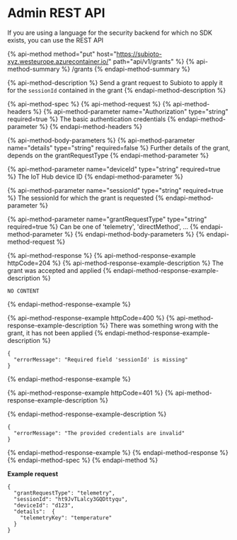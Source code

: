 # Admin REST API

If you are using a language for the security backend for which no SDK exists, you can use the REST API

{% api-method method="put" host="https://subioto-xyz.westeurope.azurecontainer.io/" path="api/v1/grants" %}
{% api-method-summary %}
/grants
{% endapi-method-summary %}

{% api-method-description %}
Send a grant request to Subioto to apply it for the `sessionId` contained in the grant 
{% endapi-method-description %}

{% api-method-spec %}
{% api-method-request %}
{% api-method-headers %}
{% api-method-parameter name="Authorization" type="string" required=true %}
The basic authentication credentials
{% endapi-method-parameter %}
{% endapi-method-headers %}

{% api-method-body-parameters %}
{% api-method-parameter name="details" type="string" required=false %}
Further details of the grant, depends on the grantRequestType
{% endapi-method-parameter %}

{% api-method-parameter name="deviceId" type="string" required=true %}
The IoT Hub device ID
{% endapi-method-parameter %}

{% api-method-parameter name="sessionId" type="string" required=true %}
The sessionId for which the grant is requested
{% endapi-method-parameter %}

{% api-method-parameter name="grantRequestType" type="string" required=true %}
Can be one of 'telemetry', 'directMethod', ...
{% endapi-method-parameter %}
{% endapi-method-body-parameters %}
{% endapi-method-request %}

{% api-method-response %}
{% api-method-response-example httpCode=204 %}
{% api-method-response-example-description %}
The grant was accepted and applied
{% endapi-method-response-example-description %}

```
NO CONTENT
```
{% endapi-method-response-example %}

{% api-method-response-example httpCode=400 %}
{% api-method-response-example-description %}
There was something wrong with the grant, it has not been applied
{% endapi-method-response-example-description %}

```
{
  "errorMessage": "Required field 'sessionId' is missing"
}
```
{% endapi-method-response-example %}

{% api-method-response-example httpCode=401 %}
{% api-method-response-example-description %}

{% endapi-method-response-example-description %}

```
{
  "errorMessage": "The provided credentials are invalid"
}
```
{% endapi-method-response-example %}
{% endapi-method-response %}
{% endapi-method-spec %}
{% endapi-method %}

**Example request**

```text
{
  "grantRequestType": "telemetry",
  "sessionId": "ht9JvTLalcy3GQDttyqu",
  "deviceId": "d123",
  "details":  {
    "telemetryKey": "temperature"
  }
}
```

